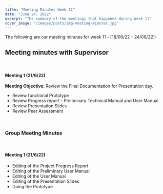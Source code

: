 ```yaml
---
title: "Meeting Minutes Week 11"
date: "June 24, 2022"
excerpt: "The summary of the meetings that happened during Week 11"
cover_image: "/images/posts/img-meeting-minutes.jpg"
---
```


The following are our meeting minutes for week 11 - [18/06/22 - 24/06/22]:

## Meeting minutes with Supervisor

<br/>

#### Meeting 1 (21/6/22)<br/>

**Meeting Objective**: Review the Final Documentation for Presentation day.

- Review functional Prototype
- Review Progress report - Preliminary Technical Manual and User Manual
- Review Presentation Slides
- Review Peer Assessment

<br/>

### Group Meeting Minutes

<br/>

#### Meeting 1 (21/6/22)

- Editing of the Project Progress Report
- Editing of the Preliminary User Manual
- Editing of the User Manual
- Editing of the Presentation Slides
- Doing the Prototype
